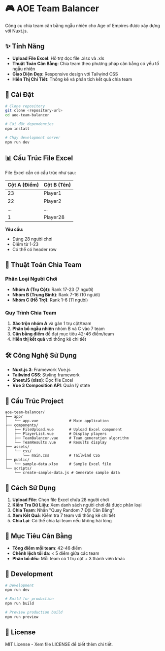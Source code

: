 # 🎮 AOE Team Balancer

Công cụ chia team cân bằng ngẫu nhiên cho Age of Empires được xây dựng với Nuxt.js.

## ✨ Tính Năng

- **Upload File Excel**: Hỗ trợ đọc file .xlsx và .xls
- **Thuật Toán Cân Bằng**: Chia team theo phương pháp cân bằng có yếu tố ngẫu nhiên
- **Giao Diện Đẹp**: Responsive design với Tailwind CSS
- **Hiển Thị Chi Tiết**: Thống kê và phân tích kết quả chia team

## 🚀 Cài Đặt

```bash
# Clone repository
git clone <repository-url>
cd aoe-team-balancer

# Cài đặt dependencies
npm install

# Chạy development server
npm run dev
```

## 📊 Cấu Trúc File Excel

File Excel cần có cấu trúc như sau:

| Cột A (Điểm) | Cột B (Tên) |
|-------------|-------------|
| 23          | Player1     |
| 22          | Player2     |
| ...         | ...         |
| 1           | Player28    |

**Yêu cầu:**
- Đúng 28 người chơi
- Điểm từ 1-23
- Có thể có header row

## 🎯 Thuật Toán Chia Team

### Phân Loại Người Chơi
- **Nhóm A (Trụ Cột)**: Rank 17-23 (7 người)
- **Nhóm B (Trung Bình)**: Rank 7-16 (10 người)  
- **Nhóm C (Hỗ Trợ)**: Rank 1-6 (11 người)

### Quy Trình Chia Team
1. **Xáo trộn nhóm A** và gán 1 trụ cột/team
2. **Phân bổ ngẫu nhiên** nhóm B và C vào 7 team
3. **Cân bằng điểm** để đạt mục tiêu 42-46 điểm/team
4. **Hiển thị kết quả** với thống kê chi tiết

## 🛠️ Công Nghệ Sử Dụng

- **Nuxt.js 3**: Framework Vue.js
- **Tailwind CSS**: Styling framework
- **SheetJS (xlsx)**: Đọc file Excel
- **Vue 3 Composition API**: Quản lý state

## 📁 Cấu Trúc Project

```
aoe-team-balancer/
├── app/
│   └── app.vue              # Main application
├── components/
│   ├── FileUpload.vue       # Upload Excel component
│   ├── PlayerList.vue       # Display players
│   ├── TeamBalancer.vue     # Team generation algorithm
│   └── TeamResults.vue      # Results display
├── assets/
│   └── css/
│       └── main.css         # Tailwind CSS
├── public/
│   └── sample-data.xlsx     # Sample Excel file
└── scripts/
    └── create-sample-data.js # Generate sample data
```

## 🎲 Cách Sử Dụng

1. **Upload File**: Chọn file Excel chứa 28 người chơi
2. **Kiểm Tra Dữ Liệu**: Xem danh sách người chơi đã được phân loại
3. **Chia Team**: Nhấn "Quay Random 7 Đội Cân Bằng"
4. **Xem Kết Quả**: Kiểm tra 7 team với thống kê chi tiết
5. **Chia Lại**: Có thể chia lại team nếu không hài lòng

## 🎯 Mục Tiêu Cân Bằng

- **Tổng điểm mỗi team**: 42-46 điểm
- **Chênh lệch tối đa**: < 5 điểm giữa các team
- **Phân bổ đều**: Mỗi team có 1 trụ cột + 3 thành viên khác

## 🔧 Development

```bash
# Development
npm run dev

# Build for production
npm run build

# Preview production build
npm run preview
```

## 📝 License

MIT License - Xem file LICENSE để biết thêm chi tiết.